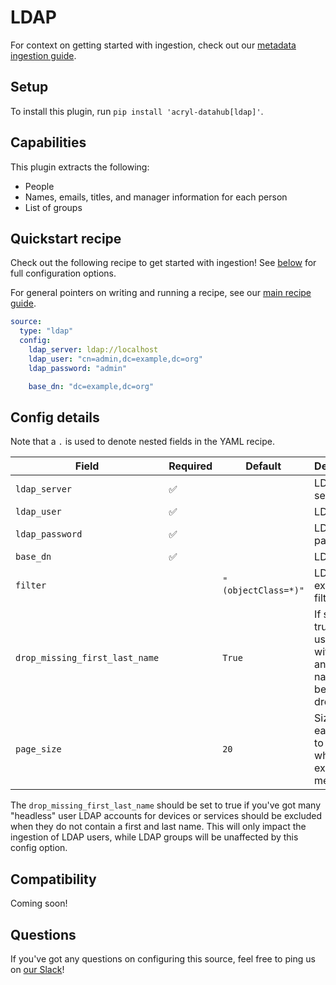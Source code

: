 # LDAP

For context on getting started with ingestion, check out our [metadata ingestion guide](../README.md).

## Setup

To install this plugin, run `pip install 'acryl-datahub[ldap]'`.

## Capabilities

This plugin extracts the following:

- People
- Names, emails, titles, and manager information for each person
- List of groups

## Quickstart recipe

Check out the following recipe to get started with ingestion! See [below](#config-details) for full configuration options.

For general pointers on writing and running a recipe, see our [main recipe guide](../README.md#recipes).

```yml
source:
  type: "ldap"
  config:
    ldap_server: ldap://localhost
    ldap_user: "cn=admin,dc=example,dc=org"
    ldap_password: "admin"

    base_dn: "dc=example,dc=org"
```

## Config details

Note that a `.` is used to denote nested fields in the YAML recipe.

| Field                          | Required | Default             | Description                                                             |
| ------------------------------ | -------- | ------------------- | ----------------------------------------------------------------------- |
| `ldap_server`                  | ✅       |                     | LDAP server URL.                                                        |
| `ldap_user`                    | ✅       |                     | LDAP user.                                                              |
| `ldap_password`                | ✅       |                     | LDAP password.                                                          |
| `base_dn`                      | ✅       |                     | LDAP DN.                                                                |
| `filter`                       |          | `"(objectClass=*)"` | LDAP extractor filter.                                                  |
| `drop_missing_first_last_name` |          | `True`              | If set to true, any users without first and last names will be dropped. |
| `page_size`                    |          | `20`                | Size of each page to fetch when extracting metadata.                    |

The `drop_missing_first_last_name` should be set to true if you've got many "headless" user LDAP accounts
for devices or services should be excluded when they do not contain a first and last name. This will only
impact the ingestion of LDAP users, while LDAP groups will be unaffected by this config option.

## Compatibility

Coming soon!

## Questions

If you've got any questions on configuring this source, feel free to ping us on [our Slack](https://slack.datahubproject.io/)!
